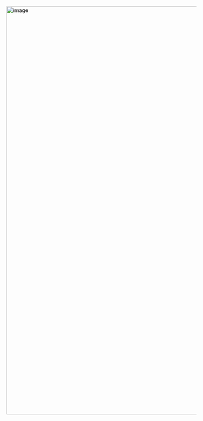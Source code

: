 <img width="1920" height="1080" alt="image" src="https://github.com/user-attachments/assets/0f0f5ddf-a61a-496a-aced-9bf5edc56574" />
